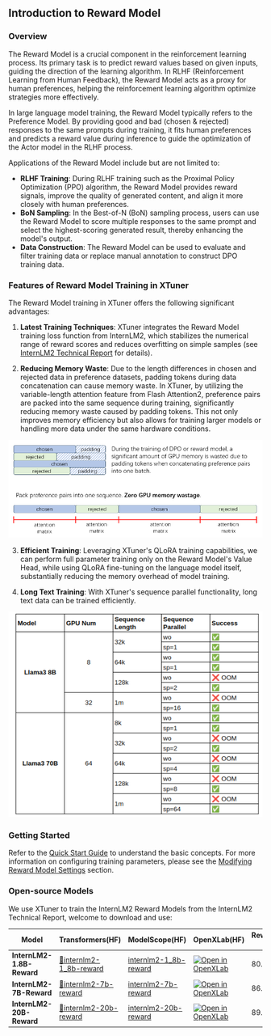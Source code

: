 ## Introduction to Reward Model

### Overview

The Reward Model is a crucial component in the reinforcement learning process. Its primary task is to predict reward values based on given inputs, guiding the direction of the learning algorithm. In RLHF (Reinforcement Learning from Human Feedback), the Reward Model acts as a proxy for human preferences, helping the reinforcement learning algorithm optimize strategies more effectively.

In large language model training, the Reward Model typically refers to the Preference Model. By providing good and bad (chosen & rejected) responses to the same prompts during training, it fits human preferences and predicts a reward value during inference to guide the optimization of the Actor model in the RLHF process.

Applications of the Reward Model include but are not limited to:

- **RLHF Training**: During RLHF training such as the Proximal Policy Optimization (PPO) algorithm, the Reward Model provides reward signals, improve the quality of generated content, and align it more closely with human preferences.
- **BoN Sampling**: In the Best-of-N (BoN) sampling process, users can use the Reward Model to score multiple responses to the same prompt and select the highest-scoring generated result, thereby enhancing the model's output.
- **Data Construction**: The Reward Model can be used to evaluate and filter training data or replace manual annotation to construct DPO training data.

### Features of Reward Model Training in XTuner

The Reward Model training in XTuner offers the following significant advantages:

1. **Latest Training Techniques**: XTuner integrates the Reward Model training loss function from InternLM2, which stabilizes the numerical range of reward scores and reduces overfitting on simple samples (see [InternLM2 Technical Report](https://arxiv.org/abs/2403.17297) for details).

2. **Reducing Memory Waste**: Due to the length differences in chosen and rejected data in preference datasets, padding tokens during data concatenation can cause memory waste. In XTuner, by utilizing the variable-length attention feature from Flash Attention2, preference pairs are packed into the same sequence during training, significantly reducing memory waste caused by padding tokens. This not only improves memory efficiency but also allows for training larger models or handling more data under the same hardware conditions.

![img](../../zh_cn/reward_model/images/var_len_atten.png)

3. **Efficient Training**: Leveraging XTuner's QLoRA training capabilities, we can perform full parameter training only on the Reward Model's Value Head, while using QLoRA fine-tuning on the language model itself, substantially reducing the memory overhead of model training.

4. **Long Text Training**: With XTuner's sequence parallel functionality, long text data can be trained efficiently.

![img](../../zh_cn/reward_model/images/sequence_parallel.png)

### Getting Started

Refer to the [Quick Start Guide](./quick_start.md) to understand the basic concepts. For more information on configuring training parameters, please see the [Modifying Reward Model Settings](./modify_settings.md) section.

### Open-source Models

We use XTuner to train the  InternLM2 Reward Models from the InternLM2 Technical Report, welcome to download and use:

| Model                     | Transformers(HF)                                                                 | ModelScope(HF)                                                                                             | OpenXLab(HF)                                                                                                                                                | RewardBench Score |
| ------------------------- | -------------------------------------------------------------------------------- | ---------------------------------------------------------------------------------------------------------- | ----------------------------------------------------------------------------------------------------------------------------------------------------------- | ----------------- |
| **InternLM2-1.8B-Reward** | [🤗internlm2-1_8b-reward](https://huggingface.co/internlm/internlm2-1_8b-reward) | [internlm2-1_8b-reward](https://modelscope.cn/models/Shanghai_AI_Laboratory/internlm2-1_8b-reward/summary) | [![Open in OpenXLab](https://cdn-static.openxlab.org.cn/header/openxlab_models.svg)](https://openxlab.org.cn/models/detail/OpenLMLab/internlm2-1_8b-reward) | 80.6              |
| **InternLM2-7B-Reward**   | [🤗internlm2-7b-reward](https://huggingface.co/internlm/internlm2-7b-reward)     | [internlm2-7b-reward](https://modelscope.cn/models/Shanghai_AI_Laboratory/internlm2-7b-reward/summary)     | [![Open in OpenXLab](https://cdn-static.openxlab.org.cn/header/openxlab_models.svg)](https://openxlab.org.cn/models/detail/OpenLMLab/internlm2-7b-reward)   | 86.6              |
| **InternLM2-20B-Reward**  | [🤗internlm2-20b-reward](https://huggingface.co/internlm/internlm2-20b-reward)   | [internlm2-20b-reward](https://modelscope.cn/models/Shanghai_AI_Laboratory/internlm2-20b-reward/summary)   | [![Open in OpenXLab](https://cdn-static.openxlab.org.cn/header/openxlab_models.svg)](https://openxlab.org.cn/models/detail/OpenLMLab/internlm2-20b-reward)  | 89.5              |
